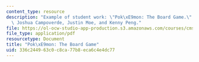 ```yaml
---
content_type: resource
description: "Example of student work: \"Pok\xE9mon: The Board Game.\" David Butler,\
  \ Joshua Campoverde, Justin Moe, and Kenny Peng."
file: https://ol-ocw-studio-app-production.s3.amazonaws.com/courses/cms-608-game-design-spring-2008/336c244963c0c8ca77b8eca6c4e4dc77_bcmp3.pdf
file_type: application/pdf
resourcetype: Document
title: "Pok\xE9mon: The Board Game"
uid: 336c2449-63c0-c8ca-77b8-eca6c4e4dc77
---
```


